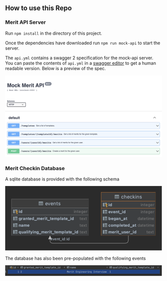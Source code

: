 ## How to use this Repo

### Merit API Server

Run `npm install` in the directory of this project.

Once the dependencies have downloaded run `npm run mock-api` to start the server.

The `api.yml` contains a swagger 2 specification for the mock-api server. You can paste the contents of `api.yml` in a [swagger editor](https://editor.swagger.io/) to get a human readable version. 
Below is a preview of the spec.

![api spec](resources/api-spec.png)

### Merit Checkin Database

A sqlite database is provided with the following schema

![database schema](resources/db-schema.png)

The database has also been pre-populated with the following events

![pre-populated events](resources/events.png)
